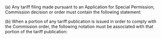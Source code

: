 (a) Any tariff filing made pursuant to an Application for Special Permission, Commission decision or order must contain the following statement:
                                    

(b) When a portion of any tariff publication is issued in order to comply with the Commission order, the following notation must be associated with that portion of the tariff publication:
                                    

